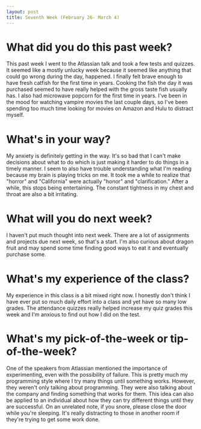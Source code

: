 ```yaml
---
layout: post
title: Seventh Week (February 26- March 4) 
---
```


# What did you do this past week?
This past week I went to the Atlassian talk and took a few tests and quizzes. It seemed like a mostly unlucky week because it seemed like anything that could go wrong during the day, happened. I finally felt brave enough to have fresh catfish for the first time in years. Cooking the fish the day it was purchased seemed to have really helped with the gross taste fish usually has. I also had microwave popcorn for the first time in years. I've been in the mood for watching vampire movies the last couple days, so I've been spending too much time looking for movies on Amazon and Hulu to distract myself. 

# What's in your way?
My anxiety is definitely getting in the way. It's so bad that I can't make decisions about what to do which is just making it harder to do things in a timely manner. I seem to also have trouble understanding what I'm reading because my brain is playing tricks on me. It took me a while to realize that "horror" and "California" were actually "honor" and "clarification." After a while, this stops being entertaining. The constant tightness in my chest and throat are also a bit irritating. 

# What will you do next week?
I haven't put much thought into next week. There are a lot of assignments and projects due next week, so that's a start. I'm also curious about dragon fruit and may spend some time finding good ways to eat it and eventually purchase some.

# What's my experience of the class?
My experience in this class is a bit mixed right now. I honestly don't think I have ever put so much daily effort into a class and yet have so many low grades. The attendance quizzes really helped increase my quiz grades this week and I'm anxious to find out how I did on the test. 

# What's my pick-of-the-week or tip-of-the-week?
One of the speakers from Atlassian mentioned the importance of experimenting, even with the possibility of failure. This is pretty much my programming style where I try many things until something works. However, they weren't only talking about programming. They were also talking about the company and finding something that works for them. This idea can also be applied to an individual about how they can try different things until they are successful. On an unrelated note, if you snore, please close the door while you're sleeping. It's really distracting to those in another room if they're trying to get some work done.  
